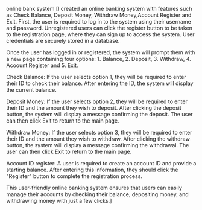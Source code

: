 online bank system
 [I created an online banking system with features such as Check Balance, Deposit Money, Withdraw Money,Account Register and Exit. First, the user is required to log in to the system using their username and password. Unregistered users can click the register button to be taken to the registration page, where they can sign up to access the system. User credentials are securely stored in a database.

Once the user has logged in or registered, the system will prompt them with a new page containing four options: 1. Balance, 2. Deposit, 3. Withdraw, 4. Acoount Register and 5. Exit.

Check Balance: If the user selects option 1, they will be required to enter their ID to check their balance. After entering the ID, the system will display the current balance.

Deposit Money: If the user selects option 2, they will be required to enter their ID and the amount they wish to deposit. After clicking the deposit button, the system will display a message confirming the deposit. The user can then click Exit to return to the main page.

Withdraw Money: If the user selects option 3, they will be required to enter their ID and the amount they wish to withdraw. After clicking the withdraw button, the system will display a message confirming the withdrawal. The user can then click Exit to return to the main page.

Account ID register: A user is required to create an account ID and provide a starting balance. After entering this information, they should click the "Register" button to complete the registration process.

This user-friendly online banking system ensures that users can easily manage their accounts by checking their balance, depositing money, and withdrawing money with just a few clicks.]
